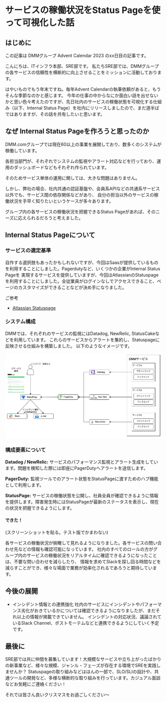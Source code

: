# サービスの稼働状況をStatus Pageを使って可視化した話

## はじめに
この記事は DMMグループ Advent Calendar 2023 のxx日目の記事です。

こんにちは、ITインフラ本部、SRE部です。
私たちSRE部では、DMMグループの各サービスの信頼性を横断的に向上させることをミッションに活動しております。

はやいものでもう年末ですね。毎年Advent Calendarの執筆依頼があると、もうそんな季節なのかと感じます。
今年の仕事の中からなにか面白い話を出せないかと思い色々考えたのですが、先日社内のサービスの稼働状態を可視化する仕組み（以下、Internal Status Page）を社内にリリースしましたので、まだ道半ばではありますが、その話を共有したいと思います。

## なぜ Internal Status Pageを作ろうと思ったのか
DMM.comグループでは現在60以上の事業を展開しており、数多くのシステムが稼働しています。

各担当部門が、それぞれでシステムの監視やアラート対応などを行っており、運用のダッシュボードなどもそれぞれ作られています。

そのためサービス単体の運用に関しては、大きな問題はありません。

しかし、弊社の場合、社内共通の認証基盤や、会員系APIなどの共通系サービス以外でも、サービス間の依存関係などがあり、
自分の担当以外のサービスの稼働状況を手早く知りたいというケースが多々あります。

グループ内の各サービスの稼働状況を把握できるStatus Pageがあれば、そのニーズに応えられるだろうと考えました。

## Internal Status Pageについて

### サービスの選定基準
自作する選択肢もあったかもしれないですが、今回はSaasが提供しているものを利用することにしました。Pagerdutyなど、いくつかの企業がInternal Status Pageを
実現するサービスを提供していますが、今回はAtlassianのStatuspageを利用することにしました。全従業員がログインなしでアクセスできること、ページのカスタマイズができることなどが決め手になりました。

ご参考
- [Atlassian Statuspage](https://www.atlassian.com/software/statuspage)

### システム構成

DMMでは、それぞれのサービスの監視にはDatadog, NewRelic, StatusCakeなどを利用しています。
これらのサービスからアラートを集約し、Statuspageに反映させる仕組みを構築しました。 以下のようなイメージです。

![Internal Status Page](img/system_overview.png)

### 構成要素について

**Datadog / NewRelic:** サービスのパフォーマンス監視とアラート生成をしています。問題を検知した際には即座にPagerDutyへアラートを送信します。

**PagerDuty:** 監視ツールでのアラート状態をStatusPageに渡すためのハブ機能として利用します。

**StatusPage:** サービスの稼働状態を公開し、社員全員が確認できるように情報を提供します。障害発生時にはStatusPageが最新のステータスを表示し、現在の状況を把握できるようにします。


#### できた！

(スクリーンショットを貼る。テスト版でかまわない)

各サービスの稼働状況が俯瞰して見れるようになりました。各サービスの問い合わせ先などの情報も確認可能になっています。
社内のすべてのロールの方がグループ内のサービスの稼働状況をリアルタイムに確認できるようになったことは、不要な問い合わせを減らしたり、
情報を求めてSlackを探し回る時間などを減らすことができ、様々な場面で業務が効率化されるであろうと期待しています。

## 今後の展開

- インシデント情報との連携強化
社内のサービスにインシデントやパフォーマンス劣化がおきているかについては確認できるようになりましたが、まだそれ以上の情報が掲載できていません。
インシデントの対応状況、議論されているSlack Channel、ポストモーテムなどと連携できるようにしていく予定です。


## 最後に
SRE部では共に仲間を募集しています！大規模なサービスや立ち上がったばかりの新事業など、様々な規模、ジャンル・フェーズが存在する環境でSREを実践しませんか？
Statuspageの取り組みなどはほんの一部で、SLO/SLIの設計や、共通ツールの開発など、多様な横断的な取り組みを行っています。カジュアル面談などお気軽にご連絡ください！

それでは皆さん良いクリスマスをお過ごしください〜
